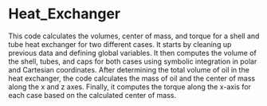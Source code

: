 # Heat_Exchanger
This code calculates the volumes, center of mass, and torque for a shell and tube heat exchanger for two different cases. It starts by cleaning up previous data and defining global variables. It then computes the volume of the shell, tubes, and caps for both cases using symbolic integration in polar and Cartesian coordinates. After determining the total volume of oil in the heat exchanger, the code calculates the mass of oil and the center of mass along the x and z axes. Finally, it computes the torque along the x-axis for each case based on the calculated center of mass.
